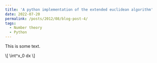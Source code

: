 ```yaml
---
title: 'A python implementation of the extended euclidean algorithm'
date: 2022-07-20
permalink: /posts/2012/08/blog-post-4/
tags:
  - Number theory
  - Python
---
```


This is some text.

\\[ \\int^x_0 dx \\]
